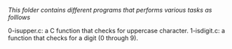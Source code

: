 *This folder contains different programs that performs various tasks as folllows*

0-isupper.c: a C function that checks for uppercase character.
1-isdigit.c: a function that checks for a digit (0 through 9).